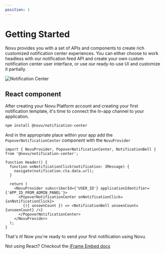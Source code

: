 ```yaml
---
position: 1
---
```

# Getting Started

Novu provides you with a set of APIs and components to create rich customized notification center experiences. You can either choose to work headless with our notification feed API and create your own custom notification center user interface, or use our ready-to-use UI and customize it partially.

![Notification Center](/img/notification-center.png)

## React component

After creating your Novu Platform account and creating your first notification template, it's time to connect the In-app channel to your application.

```bash
npm install @novu/notification-center
```

And in the appropriate place within your app add the `PopoverNotificationCenter` component with the `NovuProvider`

```tsx
import { NovuProvider, PopoverNotificationCenter, NotificationBell } from '@novu/notification-center';

function Header() {
  function onNotificationClick(notification: IMessage) {
    navigate(notification.cta.data.url);
  }
  
  return (
    <NovuProvider subscriberId={'USER_ID'} applicationIdentifier={'APP_ID_FROM_ADMIN_PANEL'}>
      <PopoverNotificationCenter onNotificationClick={onNotificationClick}>
        {({ unseenCount }) => <NotificationBell unseenCount={unseenCount} />}
      </PopoverNotificationCenter>
    </NovuProvider>
  );
}
```

That's it! Now you're ready to send your first notification using Novu.

Not using React? Checkout the [iFrame Embed docs](/notification-center/iframe-embed)

